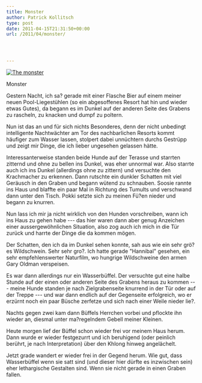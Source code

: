 ```yaml
---
title: Monster
author: Patrick Kollitsch
type: post
date: 2011-04-15T21:31:50+00:00
url: /2011/04/monster/




---
```

<div class="media image">
  <a href="http://www.flickr.com/photos/schreibblogade/5624208380/" title="The monster by Patrick Kollitsch, on Flickr"><img src="//farm6.static.flickr.com/5144/5624208380_a86b3e4dd9_z.jpg" alt="The monster" /></a></p> 
  
  <p>
    Monster
  </p>
</div>

Gestern Nacht, ich sa? gerade mit einer Flasche Bier auf einem meiner neuen Pool-Liegestühlen (so ein abgesoffenes Resort hat hin und wieder etwas Gutes), da begann es im Dunkel auf der anderen Seite des Grabens zu rascheln, zu knacken und dumpf zu poltern. 

Nun ist das an und für sich nichts Besonderes, denn der nicht unbedingt intelligente Nachtwächter am Tor des nachbarlichen Resorts kommt häufiger zum Wasser lassen, stolpert dabei unnüchtern durchs Gestrüpp und zeigt mir Dinge, die ich lieber ungesehen gelassen hätte.

Interessanterweise standen beide Hunde auf der Terasse und starrten zitternd und ohne zu bellen ins Dunkel, was eher unnormal war. Also starrte auch ich ins Dunkel (allerdings ohne zu zittern) und versuchte den Krachmacher zu erkennen. Dann rutschte ein dunkler Schatten mit viel Geräusch in den Graben und begann wütend zu schnauben. Soosie rannte ins Haus und blaffte ein paar Mal in Richtung des Tumults und verschwand dann unter den Tisch. Pokki setzte sich zu meinen Fü?en nieder und begann zu knurren.

Nun lass ich mir ja nicht wirklich von den Hunden vorschreiben, wann ich ins Haus zu gehen habe --- das hier waren dann aber genug Anzeichen einer aussergewöhnlichen Situation, also zog auch ich mich in die Tür zurück und harrte der Dinge die da kommen mögen. 

Der Schatten, den ich da im Dunkel sehen konnte, sah aus wie ein sehr grö?es Wildschwein. Sehr sehr gro?. Ich hatte gerade "Hannibal" gesehen, ein sehr empfehlenswerter Naturfilm, wo hungrige Wildschweine den armen Gary Oldman verspeisen. 

Es war dann allerdings nur ein Wasserbüffel. Der versuchte gut eine halbe Stunde auf der einen oder anderen Seite des Grabens heraus zu kommen --- meine Hunde standen je nach Zielgrabenseite knurrend in der Tür oder auf der Treppe --- und war dann endlich auf der Gegenseite erfolgreich, wo er erzürnt noch ein paar Büsche zerfetze und sich nach einer Weile nieder lie?.

Nachts gegen zwei kam dann Büffels Herrchen vorbei und pflockte ihn wieder an, diesmal unter ma?regelndem Gebell meiner Kleinen.

Heute morgen lief der Büffel schon wieder frei vor meinem Haus herum. Dann wurde er wieder festgezurrt und ich beruhigend (oder peinlich berührt, je nach Interpretation) über den Khlong hinweg angelächelt. 

Jetzt grade wandert er wieder frei in der Gegend herum. Wie gut, dass Wasserbüffel wenn sie satt sind (und dieser hier dürfte es inzwischen sein) eher lethargische Gestalten sind. Wenn sie nicht gerade in einen Graben fallen.
